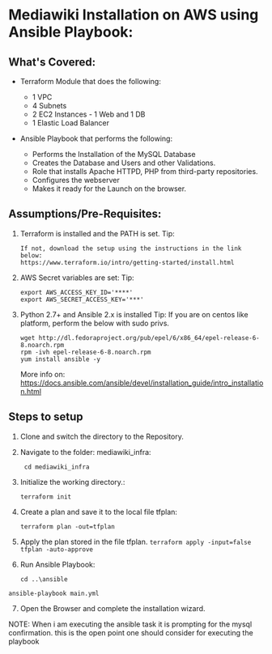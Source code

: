 Mediawiki Installation on AWS using Ansible Playbook: 
========================================================


What's Covered:
----------------
 - Terraform Module that does the following: 
 	- 1 VPC
 	- 4 Subnets  
 	- 2 EC2 Instances - 1 Web and 1 DB
 	- 1 Elastic Load Balancer
   
 - Ansible Playbook that performs the following: 
    - Performs the Installation of the MySQL Database
    - Creates the Database and Users and other Validations. 
    - Role that installs Apache HTTPD, PHP from third-party repositories.
    - Configures the webserver
    - Makes it ready for the Launch on the browser. 


Assumptions/Pre-Requisites: 
---------------------------
1. Terraform is installed and the PATH is set. 
	Tip:
	```
	If not, download the setup using the instructions in the link below: 
	https://www.terraform.io/intro/getting-started/install.html
	```
2. AWS Secret variables are set: 
	Tip:
	```
	export AWS_ACCESS_KEY_ID='****'
	export AWS_SECRET_ACCESS_KEY='***'
	```
3. Python 2.7+ and Ansible 2.x is installed
	Tip: If you are on centos like platform, perform the below with sudo privs. 
	```
	wget http://dl.fedoraproject.org/pub/epel/6/x86_64/epel-release-6-8.noarch.rpm
	rpm -ivh epel-release-6-8.noarch.rpm
	yum install ansible -y
	```
	More info on: 
	https://docs.ansible.com/ansible/devel/installation_guide/intro_installation.html

Steps to setup
---------------
1. Clone and switch the directory to the Repository. 

2. Navigate to the folder: mediawiki_infra:

	``` cd mediawiki_infra```
3. Initialize the working directory.:

    ```terraform init```
4. Create a plan and save it to the local file tfplan: 

	```terraform plan -out=tfplan``` 
5. Apply the plan stored in the file tfplan.
	```terraform apply -input=false tfplan -auto-approve``` 
6. Run Ansible Playbook:

	```cd ..\ansible ```

  ```ansible-playbook main.yml```

7. Open the Browser and complete the installation wizard.

NOTE: When i am executing the ansible task it is prompting for the mysql confirmation. this is the open point one should consider for executing the playbook 
